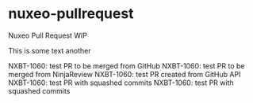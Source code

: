# nuxeo-pullrequest
Nuxeo Pull Request WIP

This is some text
another

NXBT-1060: test PR to be merged from GitHub
NXBT-1060: test PR to be merged from NinjaReview
NXBT-1060: test PR created from GitHub API
NXBT-1060: test PR with squashed commits
NXBT-1060: test PR with squashed commits

